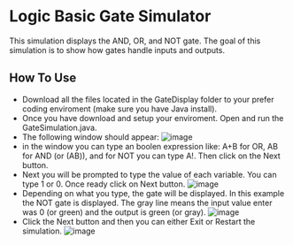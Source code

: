 # Logic Basic Gate Simulator
This simulation displays the AND, OR, and NOT gate. The goal of this simulation is to show how gates handle inputs and outputs. 
## How To Use
- Download all the files located in the GateDisplay folder to your prefer coding enviroment (make sure you have Java install).
- Once you have download and setup your enviroment. Open and run the GateSimulation.java.
- The following window should appear: ![image](https://github.com/user-attachments/assets/d9aa9cee-da97-43d4-95cb-f3cc683dc200)
- in the window you can type an boolen expression like: A+B for OR, AB for AND (or (AB)), and for NOT you can type A!. Then click on the Next button.
- Next you will be prompted to type the value of each variable. You can type 1 or 0. Once ready click on Next button. ![image](https://github.com/user-attachments/assets/0fd41280-b0e0-4601-9479-b9e8b5bb1d83)
- Depending on what you type, the gate will be displayed. In this example the NOT gate is displayed. The gray line means the input value enter was 0 (or green) and the output is green (or gray). ![image](https://github.com/user-attachments/assets/75052151-705a-4062-8ed0-0ef5ff62eadc)
- Click the Next button and then you can either Exit or Restart the simulation. ![image](https://github.com/user-attachments/assets/edcae782-11aa-45e7-8fcc-e6967cca003e)



